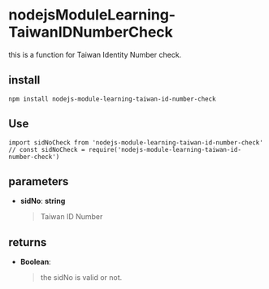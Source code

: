 # nodejsModuleLearning-TaiwanIDNumberCheck
this is a function for Taiwan Identity Number check.

## install
```
npm install nodejs-module-learning-taiwan-id-number-check
```

## Use
```
import sidNoCheck from 'nodejs-module-learning-taiwan-id-number-check'
// const sidNoCheck = require('nodejs-module-learning-taiwan-id-number-check')
```

## parameters
* **sidNo**: **string**
  >Taiwan ID Number

## returns
* **Boolean**: 
  >the sidNo is valid or not.

